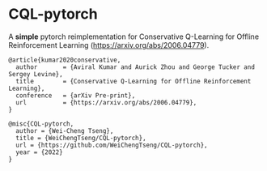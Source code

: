 # CQL-pytorch

A **simple** pytorch reimplementation for Conservative Q-Learning for Offline Reinforcement Learning (https://arxiv.org/abs/2006.04779).

```
@article{kumar2020conservative,
  author       = {Aviral Kumar and Aurick Zhou and George Tucker and Sergey Levine},
  title        = {Conservative Q-Learning for Offline Reinforcement Learning},
  conference   = {arXiv Pre-print},
  url          = {https://arxiv.org/abs/2006.04779},
}

@misc{CQL-pytorch,
  author = {Wei-Cheng Tseng},
  title = {WeiChengTseng/CQL-pytorch},
  url = {https://github.com/WeiChengTseng/CQL-pytorch},
  year = {2022}
}
```